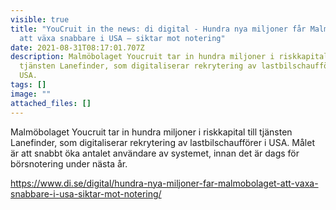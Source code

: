 ```yaml
---
visible: true
title: "YouCruit in the news: di digital - Hundra nya miljoner får Malmöbolaget
  att växa snabbare i USA – siktar mot notering"
date: 2021-08-31T08:17:01.707Z
description: Malmöbolaget Youcruit tar in hundra miljoner i riskkapital till
  tjänsten Lanefinder, som digitaliserar rekrytering av lastbilschaufförer i
  USA.
tags: []
image: ""
attached_files: []
---
```

Malmöbolaget Youcruit tar in hundra miljoner i riskkapital till tjänsten Lanefinder, som digitaliserar rekrytering av lastbilschaufförer i USA. Målet är att snabbt öka antalet användare av systemet, innan det är dags för börsnotering under nästa år.

<https://www.di.se/digital/hundra-nya-miljoner-far-malmobolaget-att-vaxa-snabbare-i-usa-siktar-mot-notering/>